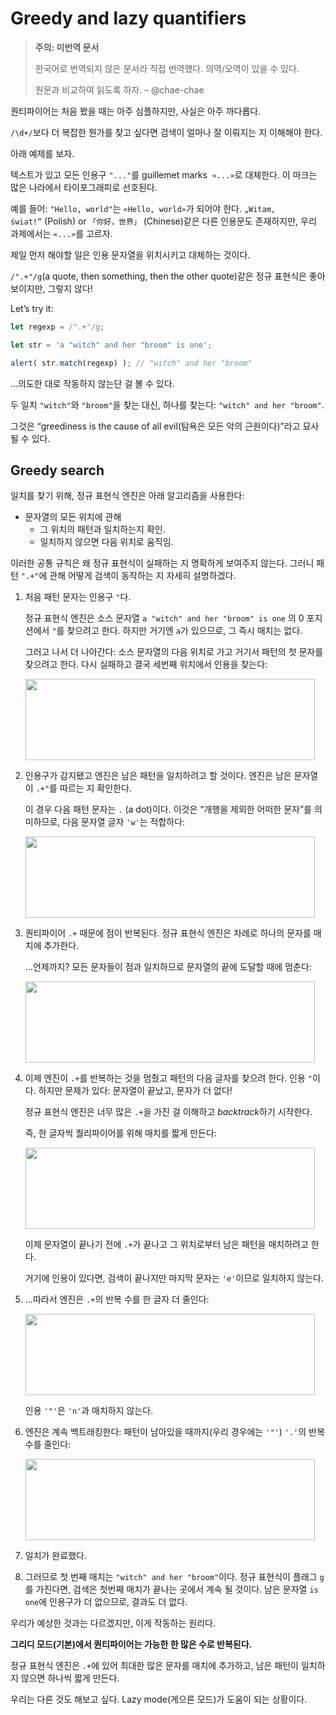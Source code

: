 # Greedy and lazy quantifiers

>**주의: 미번역 문서**
>
>한국어로 번역되지 않은 문서라 직접 번역했다. 의역/오역이 있을 수 있다.
>
>원문과 비교하여 읽도록 하자. 
>– @chae-chae

퀀티파이어는 처음 봤을 때는 아주 심플하지만, 사실은 아주 까다롭다.

`/\d+/`보다 더 복잡한 뭔가를 찾고 싶다면 검색이 얼마나 잘 이뤄지는 지 이해해야 한다.

아래 예제를 보자.

텍스트가 있고 모든 인용구 `"..."`를 guillemet marks  `«...»`로 대체한다. 이 마크는 많은 나라에서 타이포그래피로 선호된다.

예를 들어: `"Hello, world"`는 `«Hello, world»`가 되어야 한다. `„Witam, świat!”` (Polish) or `「你好，世界」` (Chinese)같은 다른 인용문도 존재하지만, 우리 과제에서는 `«...»`를 고르자.

제일 먼저 해야할 일은 인용 문자열을 위치시키고 대체하는 것이다.

`/".+"/g`(a quote, then something, then the other quote)같은 정규 표현식은 좋아 보이지만, 그렇지 않다!

Let’s try it:

```js
let regexp = /".+"/g;

let str = 'a "witch" and her "broom" is one';

alert( str.match(regexp) ); // "witch" and her "broom"
```

…의도한 대로 작동하지 않는단 걸 볼 수 있다.

두 일치 `"witch"`와 `"broom"`을 찾는 대신, 하나를 찾는다: `"witch" and her "broom"`.

그것은 “greediness is the cause of all evil(탐욕은 모든 악의 근원이다)”라고 묘사될 수 있다.

## Greedy search

일치를 찾기 위해, 정규 표현식 엔진은 아래 알고리즘을 사용한다:

- 문자열의 모든 위치에 관해
    - 그 위치의 패턴과 일치하는지 확인.
    - 일치하지 않으면 다음 위치로 움직임.

이러한 공통 규칙은 왜 정규 표현식이 실패하는 지 명확하게 보여주지 않는다. 그러니 패턴 `".+"`에 관해 어떻게 검색이 동작하는 지 자세히 설명하겠다.

1. 처음 패턴 문자는 인용구 `"`다.
    
    정규 표현식 엔진은 소스 문자열 `a "witch" and her "broom" is one` 의 0 포지션에서 `"`를 찾으려고 한다. 하지만 거기엔 `a`가 있으므로, 그 즉시 매치는 없다.
    
    그러고 나서 더 나아간다: 소스 문자열의 다음 위치로 가고 거기서 패턴의 첫 문자를 찾으려고 한다. 다시 실패하고 결국 세번째 위치에서 인용을 찾는다:
    
    <img src="https://ko.javascript.info/article/regexp-greedy-and-lazy/witch_greedy1.svg" alt="" width="463" height="130">
2. 인용구가 감지됐고 엔진은 남은 패턴을 일치하려고 할 것이다. 엔진은 남은 문자열이 `.+"`를 따르는 지 확인한다.
	
	이 경우 다음 패턴 문자는 `.` (a dot)이다. 이것은 “개행을 제외한 어떠한 문자”를 의미하므로, 다음 문자열 글자 `'w'`는 적합하다:
	
	<img src="https://ko.javascript.info/article/regexp-greedy-and-lazy/witch_greedy2.svg" alt="" width="463" height="130">

3. 퀀티파이어 `.+` 때문에 점이 반복된다. 정규 표현식 엔진은 차례로 하나의 문자를 매치에 추가한다.
    
    …언제까지? 모든 문자들이 점과 일치하므로 문자열의 끝에 도달할 때에 멈춘다:
    
    <img src="https://ko.javascript.info/article/regexp-greedy-and-lazy/witch_greedy3.svg" alt="" width="463" height="130">
    
4. 이제 엔진이 `.+`를 반복하는 것을 멈췄고 패턴의 다음 글자를 찾으려 한다. 인용 `"`이다. 하지만 문제가 있다: 문자열이 끝났고, 문자가 더 없다!
    
    정규 표현식 엔진은 너무 많은 `.+`을 가진 걸 이해하고 *backtrack*하기 시작한다.
    
    즉, 한 글자씩 퀄리파이어를 위해 매치를 짧게 만든다:
    
    <img src="https://ko.javascript.info/article/regexp-greedy-and-lazy/witch_greedy4.svg" alt="" width="463" height="130">
    
    이제 문자열이 끝나기 전에  `.+`가 끝나고 그 위치로부터 남은 패턴을 매치하려고 한다.
    
    거기에 인용이 있다면, 검색이 끝나지만 마지막 문자는 `'e'`이므로 일치하지 않는다.
    
5. …따라서 엔진은 `.+`의 반복 수를 한 글자 더 줄인다:
    
    <img src="https://ko.javascript.info/article/regexp-greedy-and-lazy/witch_greedy5.svg" alt="" width="463" height="130">
    
    인용 `'"'`은 `'n'`과 매치하지 않는다.
    
6. 엔진은 계속 백트래킹한다: 패턴이 남아있을 때까지(우리 경우에는 `'"'`) `'.'`의 반복 수를 줄인다:
    
    <img src="https://ko.javascript.info/article/regexp-greedy-and-lazy/witch_greedy6.svg" alt="" width="463" height="130">
    
7. 일치가 완료했다.
    
8. 그러므로 첫 번째 매치는 `"witch" and her "broom"`이다. 정규 표현식이 플래그 `g`를 가진다면, 검색은 첫번째 매치가 끝나는 곳에서 계속 될 것이다. 남은 문자열 `is one`에 인용구가 더 없으므로, 결과도 더 없다.

우리가 예상한 것과는 다르겠지만, 이게 작동하는 원리다.

**그리디 모드(기본)에서 퀀티파이어는 가능한 한 많은 수로 반복된다.**

정규 표현식 엔진은 `.+`에 있어 최대한 많은 문자를 매치에 추가하고, 남은 패턴이 일치하지 않으면 하나씩 짧게 만든다.

우리는 다른 것도 해보고 싶다. Lazy mode(게으른 모드)가 도움이 되는 상황이다.